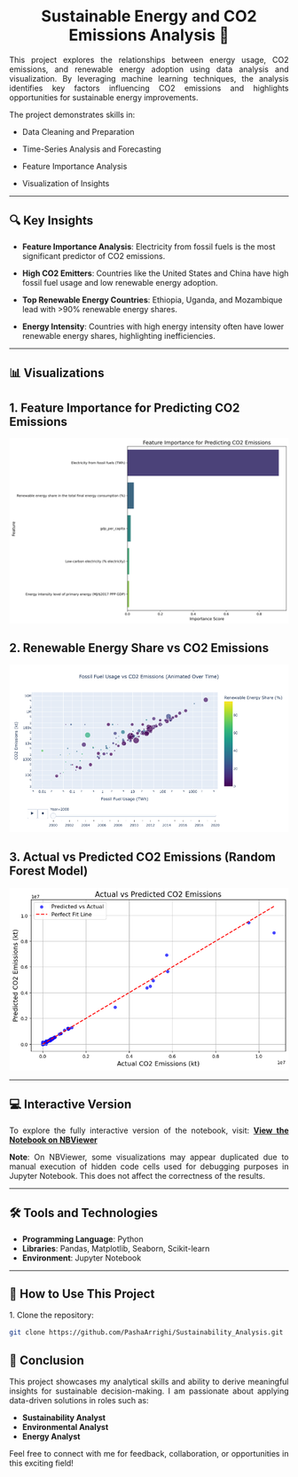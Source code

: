 <h1 align="center">Sustainable Energy and CO2 Emissions Analysis 🌱</h1>

<p align="justify">
This project explores the relationships between energy usage, CO2 emissions, and renewable energy adoption using data analysis and visualization. By leveraging machine learning techniques, the analysis identifies key factors influencing CO2 emissions and highlights opportunities for sustainable energy improvements.
</p>

<p align="justify">
The project demonstrates skills in:

- Data Cleaning and Preparation
    
- Time-Series Analysis and Forecasting
    
- Feature Importance Analysis
    
- Visualization of Insights

---

## 🔍 Key Insights

<p align="justify">
    
- <b>Feature Importance Analysis</b>: Electricity from fossil fuels is the most significant predictor of CO2 emissions.<br>
    
- <b>High CO2 Emitters</b>: Countries like the United States and China have high fossil fuel usage and low renewable energy adoption.<be>

- <b>Top Renewable Energy Countries</b>: Ethiopia, Uganda, and Mozambique lead with >90% renewable energy shares.<be>

- <b>Energy Intensity</b>: Countries with high energy intensity often have lower renewable energy shares, highlighting inefficiencies.
  
</p>

---

## 📊 Visualizations

## 1. Feature Importance for Predicting CO2 Emissions
</p>
<p align="center">
<img src="feature_importance_co2_fixed.png" alt="Feature Importance for Predicting CO2 Emissions">
</p>

## 2. Renewable Energy Share vs CO2 Emissions
</p>
<p align="center">
<img src="fossil_fuel_vs_co2_emissions.png" alt="Scatter Plot: Renewable Energy Share vs CO2 Emissions">
</p>

## 3. Actual vs Predicted CO2 Emissions (Random Forest Model)
</p>
<p align="center">
<img src="actual_vs_predicted_co2.png" alt="Time-Series Forecasting of CO2 Emissions">
</p>

---

## 💻 Interactive Version

<p align="justify">
To explore the fully interactive version of the notebook, visit:  
<a href="https://nbviewer.org/github/PashaArrighi/Sustainability_Analysis/blob/main/sustainable_analysis.ipynb"><b>View the Notebook on NBViewer</b></a>
</p>

<p align="justify">
<b>Note</b>: On NBViewer, some visualizations may appear duplicated due to manual execution of hidden code cells used for debugging purposes in Jupyter Notebook. This does not affect the correctness of the results.
</p>

---

## 🛠 Tools and Technologies

<ul>
    <li><b>Programming Language</b>: Python</li>
    <li><b>Libraries</b>: Pandas, Matplotlib, Seaborn, Scikit-learn</li>
    <li><b>Environment</b>: Jupyter Notebook</li>
</ul>

---

## 🚀 How to Use This Project

<p align="justify">
1. Clone the repository:
</p>

```bash
git clone https://github.com/PashaArrighi/Sustainability_Analysis.git
```

## 🎯 Conclusion
<p align="justify"> This project showcases my analytical skills and ability to derive meaningful insights for sustainable decision-making. I am passionate about applying data-driven solutions in roles such as: </p> <ul> <li><b>Sustainability Analyst</b></li> <li><b>Environmental Analyst</b></li> <li><b>Energy Analyst</b></li> </ul> <p align="justify"> Feel free to connect with me for feedback, collaboration, or opportunities in this exciting field!  </p> 
